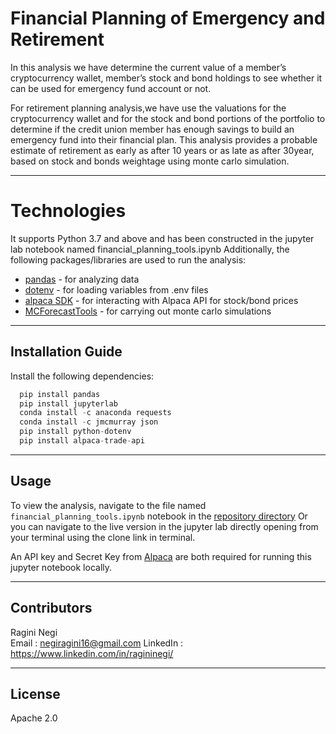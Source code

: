 # Financial Planning of Emergency and Retirement

In this analysis we have determine the current value of a member’s cryptocurrency wallet, member’s stock and bond holdings to see  whether it can be used for emergency fund account or not.

For retirement planning analysis,we have use the valuations for the cryptocurrency wallet and for the stock and bond portions of the portfolio to determine if the credit union member has enough savings to build an emergency fund into their financial plan. This analysis provides a probable estimate of retirement as early as after 10 years or as late as after 30year, based on stock and bonds weightage using monte carlo simulation.


----------

# Technologies
It supports Python 3.7 and above and has been constructed in the jupyter lab notebook named financial_planning_tools.ipynb Additionally, the following packages/libraries are used to run the analysis:

- [pandas](https://pypi.org/project/pandas/) - for analyzing data
- [dotenv](https://pypi.org/project/python-dotenv/) - for loading variables from .env files
- [alpaca SDK](https://pypi.org/project/alpaca-trade-api/) - for interacting with Alpaca API for stock/bond prices
- [MCForecastTools](https://pypi.org/project/mc-simulation/) - for carrying out monte carlo simulations


-----------

## Installation Guide

Install the following dependencies:

```python
  pip install pandas
  pip install jupyterlab 
  conda install -c anaconda requests
  conda install -c jmcmurray json
  pip install python-dotenv
  pip install alpaca-trade-api

```
---

## Usage

To view the analysis, navigate to the file named ```financial_planning_tools.ipynb``` notebook in the [repository directory](https://github.com/Summi-Khanna/Challenge-5) Or you can navigate to the live version in the jupyter lab directly opening from your terminal using the clone link in terminal.

An API key and Secret Key from [Alpaca](https://app.alpaca.markets/brokerage/new-account/overview) are both required for running this jupyter notebook locally.

---

## Contributors
Ragini Negi  
Email : negiragini16@gmail.com 
LinkedIn : https://www.linkedin.com/in/ragininegi/

---

## License

Apache 2.0
